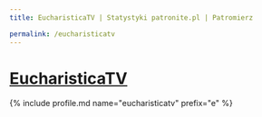 ```yaml
---
title: EucharisticaTV | Statystyki patronite.pl | Patromierz

permalink: /eucharisticatv
---
```


# [EucharisticaTV](https://patronite.pl/eucharisticatv)

{% include profile.md name="eucharisticatv" prefix="e" %}

